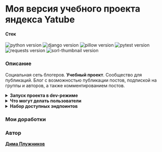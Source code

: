 

# **Моя версия учебного проекта яндекса Yatube** 
#### **Стек**
![python version](https://img.shields.io/badge/Python-3.10-green)
![django version](https://img.shields.io/badge/Django-4.1-green)
![pillow version](https://img.shields.io/badge/Pillow-8.3-green)
![pytest version](https://img.shields.io/badge/pytest-6.2-green)
![requests version](https://img.shields.io/badge/requests-2.26-green)
![sorl-thumbnail version](https://img.shields.io/badge/thumbnail-12.7-green)
### **Описание**
Социальная сеть блогеров. **Учебный проект**.
Сообщество для публикаций. Блог с возможностью публикации постов, подпиской на группы и авторов, а также комментированием постов.
<details>
<summary>
<b>Запуск проекта в dev-режиме 
</summary>
Инструкция ориентирована на операционную систему windows и утилиту git bash.<br/>
Для прочих инструментов используйте аналоги команд для вашего окружения.

1. Клонируйте репозиторий и перейдите в него в командной строке:

```
git clone https://github.com/Banes31/hw05_final.git
```

```
cd hw05_final
```

2. Установите и активируйте виртуальное окружение
```
python -m venv venv
``` 
```
source venv/Scripts/activate
```

3. Установите зависимости из файла requirements.txt
```
pip install -r requirements.txt
```

4. В папке с файлом manage.py выполните миграции:
```
python manage.py migrate
```

5. В папке с файлом manage.py запустите сервер, выполнив команду:
```
python manage.py runserver
```
</details>

<details>
<summary>
<b>Что могут делать пользователи 
</summary>
Что могут делать пользователи

  **Залогиненные** пользователи могут:
  1. Просматривать, публиковать, удалять и редактировать свои публикации;
  2. Просматривать информацию о сообществах;
  3. Просматривать и публиковать комментарии от своего имени к публикациям других пользователей *(включая самого себя)*, удалять и          редактировать **свои** комментарии;
  4. Подписываться на других пользователей и просматривать **свои** подписки.<br/>
  ***Примечание***: Доступ ко всем операциям записи, обновления и удаления доступны только после аутентификации и получения токена.

  **Анонимные :alien:** пользователи могут:
  1. Просматривать публикации;
  2. Просматривать информацию о сообществах;
  3. Просматривать комментарии;
</details>

<details>
<summary>
<b>Набор доступных эндпоинтов
</summary>

* ```posts/``` - Отображение постов и публикаций (_GET, POST_);
* ```posts/{id}``` - Получение, изменение, удаление поста с соответствующим **id** (_GET, PUT, PATCH, DELETE_);
* ```posts/{post_id}/comments/``` - Получение комментариев к посту с соответствующим **post_id** и публикация новых комментариев(_GET, POST_);
* ```posts/{post_id}/comments/{id}``` - Получение, изменение, удаление комментария с соответствующим **id** к посту с соответствующим **post_id** (_GET, PUT, PATCH, DELETE_);
* ```posts/groups/``` - Получение описания зарегестрированных сообществ (_GET_);
* ```posts/groups/{id}/``` - Получение описания сообщества с соответствующим **id** (_GET_);
* ```posts/follow/``` - Получение информации о подписках текущего пользователя, создание новой подписки на пользователя (_GET, POST_).<br/>
</details>

### **Мои доработки**

### **Автор**
[Дима Плужников](https://github.com/Banes31)
